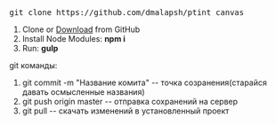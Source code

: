 <pre>git clone https://github.com/dmalapsh/ptint_canvas</pre>

<ol>
	<li>Clone or <a href="https://github.com/dmalapsh/ptint_canvas/archive/master.zip">Download</a> from GitHub</li>
	<li>Install Node Modules: <strong>npm i</strong></li>
	<li>Run: <strong>gulp</strong></li>
</ol>


git команды:

<ol>
	<li>git commit -m "Название комита" -- точка созранения(старайся давать осмысленные названия)</li>
	<li>git push origin master -- отправка сохранений на сервер </li>
	<li>git pull -- скачать изменений в установленный проект</li>
</ol>
